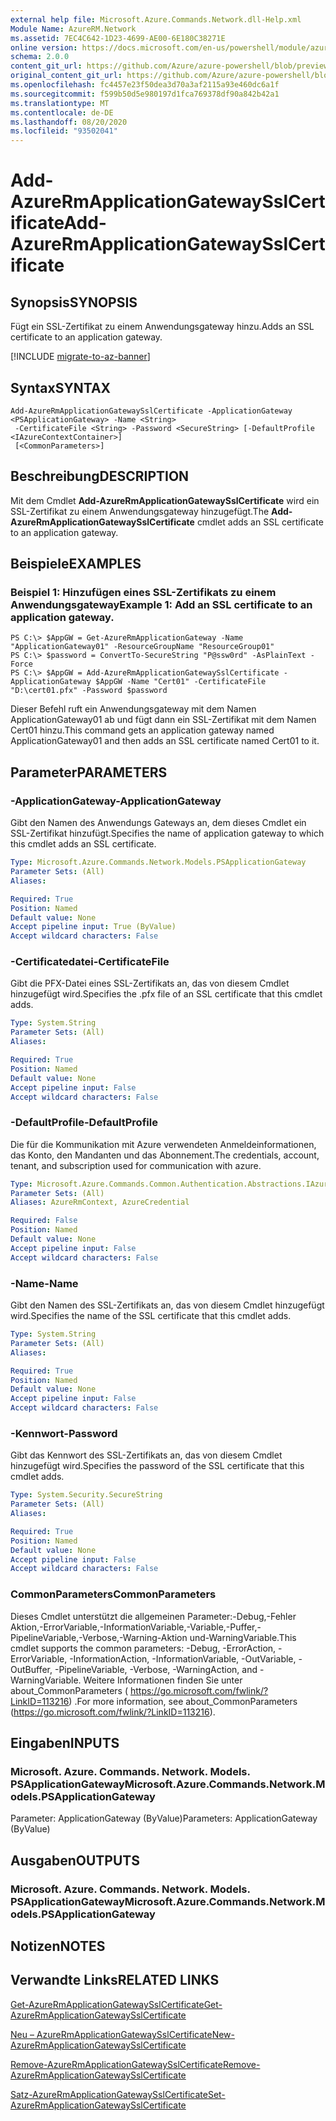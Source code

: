 ```yaml
---
external help file: Microsoft.Azure.Commands.Network.dll-Help.xml
Module Name: AzureRM.Network
ms.assetid: 7EC4C642-1D23-4699-AE00-6E180C38271E
online version: https://docs.microsoft.com/en-us/powershell/module/azurerm.network/add-azurermapplicationgatewaysslcertificate
schema: 2.0.0
content_git_url: https://github.com/Azure/azure-powershell/blob/preview/src/ResourceManager/Network/Commands.Network/help/Add-AzureRmApplicationGatewaySslCertificate.md
original_content_git_url: https://github.com/Azure/azure-powershell/blob/preview/src/ResourceManager/Network/Commands.Network/help/Add-AzureRmApplicationGatewaySslCertificate.md
ms.openlocfilehash: fc4457e23f50dea3d70a3af2115a93e460dc6a1f
ms.sourcegitcommit: f599b50d5e980197d1fca769378df90a842b42a1
ms.translationtype: MT
ms.contentlocale: de-DE
ms.lasthandoff: 08/20/2020
ms.locfileid: "93502041"
---
```

# <span data-ttu-id="4bf7b-101">Add-AzureRmApplicationGatewaySslCertificate</span><span class="sxs-lookup"><span data-stu-id="4bf7b-101">Add-AzureRmApplicationGatewaySslCertificate</span></span>

## <span data-ttu-id="4bf7b-102">Synopsis</span><span class="sxs-lookup"><span data-stu-id="4bf7b-102">SYNOPSIS</span></span>
<span data-ttu-id="4bf7b-103">Fügt ein SSL-Zertifikat zu einem Anwendungsgateway hinzu.</span><span class="sxs-lookup"><span data-stu-id="4bf7b-103">Adds an SSL certificate to an application gateway.</span></span>

[!INCLUDE [migrate-to-az-banner](../../includes/migrate-to-az-banner.md)]

## <span data-ttu-id="4bf7b-104">Syntax</span><span class="sxs-lookup"><span data-stu-id="4bf7b-104">SYNTAX</span></span>

```
Add-AzureRmApplicationGatewaySslCertificate -ApplicationGateway <PSApplicationGateway> -Name <String>
 -CertificateFile <String> -Password <SecureString> [-DefaultProfile <IAzureContextContainer>]
 [<CommonParameters>]
```

## <span data-ttu-id="4bf7b-105">Beschreibung</span><span class="sxs-lookup"><span data-stu-id="4bf7b-105">DESCRIPTION</span></span>
<span data-ttu-id="4bf7b-106">Mit dem Cmdlet **Add-AzureRmApplicationGatewaySslCertificate** wird ein SSL-Zertifikat zu einem Anwendungsgateway hinzugefügt.</span><span class="sxs-lookup"><span data-stu-id="4bf7b-106">The **Add-AzureRmApplicationGatewaySslCertificate** cmdlet adds an SSL certificate to an application gateway.</span></span>

## <span data-ttu-id="4bf7b-107">Beispiele</span><span class="sxs-lookup"><span data-stu-id="4bf7b-107">EXAMPLES</span></span>

### <span data-ttu-id="4bf7b-108">Beispiel 1: Hinzufügen eines SSL-Zertifikats zu einem Anwendungsgateway</span><span class="sxs-lookup"><span data-stu-id="4bf7b-108">Example 1: Add an SSL certificate to an application gateway.</span></span>
```
PS C:\> $AppGW = Get-AzureRmApplicationGateway -Name "ApplicationGateway01" -ResourceGroupName "ResourceGroup01"
PS C:\> $password = ConvertTo-SecureString "P@ssw0rd" -AsPlainText -Force
PS C:\> $AppGW = Add-AzureRmApplicationGatewaySslCertificate -ApplicationGateway $AppGW -Name "Cert01" -CertificateFile "D:\cert01.pfx" -Password $password
```

<span data-ttu-id="4bf7b-109">Dieser Befehl ruft ein Anwendungsgateway mit dem Namen ApplicationGateway01 ab und fügt dann ein SSL-Zertifikat mit dem Namen Cert01 hinzu.</span><span class="sxs-lookup"><span data-stu-id="4bf7b-109">This command gets an application gateway named ApplicationGateway01 and then adds an SSL certificate named Cert01 to it.</span></span>

## <span data-ttu-id="4bf7b-110">Parameter</span><span class="sxs-lookup"><span data-stu-id="4bf7b-110">PARAMETERS</span></span>

### <span data-ttu-id="4bf7b-111">-ApplicationGateway</span><span class="sxs-lookup"><span data-stu-id="4bf7b-111">-ApplicationGateway</span></span>
<span data-ttu-id="4bf7b-112">Gibt den Namen des Anwendungs Gateways an, dem dieses Cmdlet ein SSL-Zertifikat hinzufügt.</span><span class="sxs-lookup"><span data-stu-id="4bf7b-112">Specifies the name of application gateway to which this cmdlet adds an SSL certificate.</span></span>

```yaml
Type: Microsoft.Azure.Commands.Network.Models.PSApplicationGateway
Parameter Sets: (All)
Aliases:

Required: True
Position: Named
Default value: None
Accept pipeline input: True (ByValue)
Accept wildcard characters: False
```

### <span data-ttu-id="4bf7b-113">-Certificatedatei</span><span class="sxs-lookup"><span data-stu-id="4bf7b-113">-CertificateFile</span></span>
<span data-ttu-id="4bf7b-114">Gibt die PFX-Datei eines SSL-Zertifikats an, das von diesem Cmdlet hinzugefügt wird.</span><span class="sxs-lookup"><span data-stu-id="4bf7b-114">Specifies the .pfx file of an SSL certificate that this cmdlet adds.</span></span>

```yaml
Type: System.String
Parameter Sets: (All)
Aliases:

Required: True
Position: Named
Default value: None
Accept pipeline input: False
Accept wildcard characters: False
```

### <span data-ttu-id="4bf7b-115">-DefaultProfile</span><span class="sxs-lookup"><span data-stu-id="4bf7b-115">-DefaultProfile</span></span>
<span data-ttu-id="4bf7b-116">Die für die Kommunikation mit Azure verwendeten Anmeldeinformationen, das Konto, den Mandanten und das Abonnement.</span><span class="sxs-lookup"><span data-stu-id="4bf7b-116">The credentials, account, tenant, and subscription used for communication with azure.</span></span>

```yaml
Type: Microsoft.Azure.Commands.Common.Authentication.Abstractions.IAzureContextContainer
Parameter Sets: (All)
Aliases: AzureRmContext, AzureCredential

Required: False
Position: Named
Default value: None
Accept pipeline input: False
Accept wildcard characters: False
```

### <span data-ttu-id="4bf7b-117">-Name</span><span class="sxs-lookup"><span data-stu-id="4bf7b-117">-Name</span></span>
<span data-ttu-id="4bf7b-118">Gibt den Namen des SSL-Zertifikats an, das von diesem Cmdlet hinzugefügt wird.</span><span class="sxs-lookup"><span data-stu-id="4bf7b-118">Specifies the name of the SSL certificate that this cmdlet adds.</span></span>

```yaml
Type: System.String
Parameter Sets: (All)
Aliases:

Required: True
Position: Named
Default value: None
Accept pipeline input: False
Accept wildcard characters: False
```

### <span data-ttu-id="4bf7b-119">-Kennwort</span><span class="sxs-lookup"><span data-stu-id="4bf7b-119">-Password</span></span>
<span data-ttu-id="4bf7b-120">Gibt das Kennwort des SSL-Zertifikats an, das von diesem Cmdlet hinzugefügt wird.</span><span class="sxs-lookup"><span data-stu-id="4bf7b-120">Specifies the password of the SSL certificate that this cmdlet adds.</span></span>

```yaml
Type: System.Security.SecureString
Parameter Sets: (All)
Aliases:

Required: True
Position: Named
Default value: None
Accept pipeline input: False
Accept wildcard characters: False
```

### <span data-ttu-id="4bf7b-121">CommonParameters</span><span class="sxs-lookup"><span data-stu-id="4bf7b-121">CommonParameters</span></span>
<span data-ttu-id="4bf7b-122">Dieses Cmdlet unterstützt die allgemeinen Parameter:-Debug,-Fehler Aktion,-ErrorVariable,-InformationVariable,-Variable,-Puffer,-PipelineVariable,-Verbose,-Warning-Aktion und-WarningVariable.</span><span class="sxs-lookup"><span data-stu-id="4bf7b-122">This cmdlet supports the common parameters: -Debug, -ErrorAction, -ErrorVariable, -InformationAction, -InformationVariable, -OutVariable, -OutBuffer, -PipelineVariable, -Verbose, -WarningAction, and -WarningVariable.</span></span> <span data-ttu-id="4bf7b-123">Weitere Informationen finden Sie unter about_CommonParameters ( https://go.microsoft.com/fwlink/?LinkID=113216) .</span><span class="sxs-lookup"><span data-stu-id="4bf7b-123">For more information, see about_CommonParameters (https://go.microsoft.com/fwlink/?LinkID=113216).</span></span>

## <span data-ttu-id="4bf7b-124">Eingaben</span><span class="sxs-lookup"><span data-stu-id="4bf7b-124">INPUTS</span></span>

### <span data-ttu-id="4bf7b-125">Microsoft. Azure. Commands. Network. Models. PSApplicationGateway</span><span class="sxs-lookup"><span data-stu-id="4bf7b-125">Microsoft.Azure.Commands.Network.Models.PSApplicationGateway</span></span>
<span data-ttu-id="4bf7b-126">Parameter: ApplicationGateway (ByValue)</span><span class="sxs-lookup"><span data-stu-id="4bf7b-126">Parameters: ApplicationGateway (ByValue)</span></span>

## <span data-ttu-id="4bf7b-127">Ausgaben</span><span class="sxs-lookup"><span data-stu-id="4bf7b-127">OUTPUTS</span></span>

### <span data-ttu-id="4bf7b-128">Microsoft. Azure. Commands. Network. Models. PSApplicationGateway</span><span class="sxs-lookup"><span data-stu-id="4bf7b-128">Microsoft.Azure.Commands.Network.Models.PSApplicationGateway</span></span>

## <span data-ttu-id="4bf7b-129">Notizen</span><span class="sxs-lookup"><span data-stu-id="4bf7b-129">NOTES</span></span>

## <span data-ttu-id="4bf7b-130">Verwandte Links</span><span class="sxs-lookup"><span data-stu-id="4bf7b-130">RELATED LINKS</span></span>

[<span data-ttu-id="4bf7b-131">Get-AzureRmApplicationGatewaySslCertificate</span><span class="sxs-lookup"><span data-stu-id="4bf7b-131">Get-AzureRmApplicationGatewaySslCertificate</span></span>](./Get-AzureRmApplicationGatewaySslCertificate.md)

[<span data-ttu-id="4bf7b-132">Neu – AzureRmApplicationGatewaySslCertificate</span><span class="sxs-lookup"><span data-stu-id="4bf7b-132">New-AzureRmApplicationGatewaySslCertificate</span></span>](./New-AzureRmApplicationGatewaySslCertificate.md)

[<span data-ttu-id="4bf7b-133">Remove-AzureRmApplicationGatewaySslCertificate</span><span class="sxs-lookup"><span data-stu-id="4bf7b-133">Remove-AzureRmApplicationGatewaySslCertificate</span></span>](./Remove-AzureRmApplicationGatewaySslCertificate.md)

[<span data-ttu-id="4bf7b-134">Satz-AzureRmApplicationGatewaySslCertificate</span><span class="sxs-lookup"><span data-stu-id="4bf7b-134">Set-AzureRmApplicationGatewaySslCertificate</span></span>](./Set-AzureRmApplicationGatewaySslCertificate.md)


